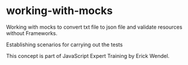 # working-with-mocks

Working with mocks to convert txt file to json file and validate resources without Frameworks.

Establishing scenarios for carrying out the tests

This concept is part of JavaScript Expert Training by Erick Wendel.
